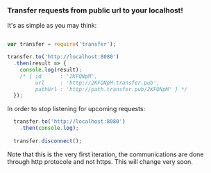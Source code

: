 ### Transfer requests from public url to your localhost!

It's as simple as you may think:

```javascript

var transfer = require('transfer');

transfer.to('http://localhost:8080')
  .then(result => {
    console.log(result); 
    /* { id      : '2KFQNpM', 
         url     : 'http://2KFQNpM.transfer.pub', 
         pathUrl : 'http://path.transfer.pub/2KFQNpM' } */
  });

```

In order to stop listening for upcoming requests:

```javascript
  transfer.to('http://localhost:8080')
    .then(console.log);
  
  transfer.disconnect();
```

Note that this is the very first iteration, the communications are done through http protocole and not https. This will change very soon.
